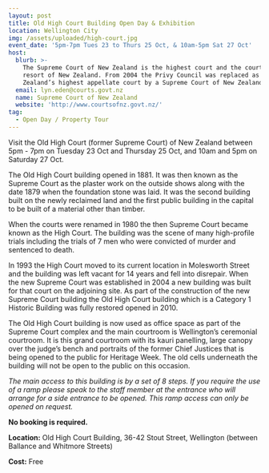 ```yaml
---
layout: post
title: Old High Court Building Open Day & Exhibition
location: Wellington City
img: /assets/uploaded/high-court.jpg
event_date: '5pm-7pm Tues 23 to Thurs 25 Oct, & 10am-5pm Sat 27 Oct'
host:
  blurb: >-
    The Supreme Court of New Zealand is the highest court and the court of last
    resort of New Zealand. From 2004 the Privy Council was replaced as New
    Zealand’s highest appellate court by a Supreme Court of New Zealand. 
  email: lyn.eden@courts.govt.nz
  name: Supreme Court of New Zealand
  website: 'http://www.courtsofnz.govt.nz/'
tag:
  - Open Day / Property Tour
---
```

Visit the Old High Court (former Supreme Court) of New Zealand between 5pm - 7pm on Tuesday 23 Oct and Thursday 25 Oct, and 10am and 5pm on Saturday 27 Oct. 

The Old High Court building opened in 1881. It was then known as the Supreme Court as the plaster work on the outside shows along with the date 1879 when the foundation stone was laid. It was the second building built on the newly reclaimed land and the first public building in the capital to be built of a material other than timber.

When the courts were renamed in 1980 the then Supreme Court became known as the High Court. The building was the scene of many high-profile trials including the trials of 7 men who were convicted of murder and sentenced to death.

In 1993 the High Court moved to its current location in Molesworth Street and the building was left vacant for 14 years and fell into disrepair. When the new Supreme Court was established in 2004 a new building was built for that court on the adjoining site. As part of the construction of the new Supreme Court building the Old High Court building which is a Category 1 Historic Building was fully restored opened in 2010.

The Old High Court building is now used as office space as part of the Supreme Court complex and the main courtroom is Wellington’s ceremonial courtroom. It is this grand courtroom with its kauri panelling, large canopy over the judge’s bench and portraits of the former Chief Justices that is being opened to the public for Heritage Week. The old cells underneath the building will not be open to the public on this occasion.

_The main access to this building is by a set of 8 steps. If you require the use of a ramp please speak to the staff member at the entrance who will arrange for a side entrance to be opened. This ramp access can only be opened on request._

**No booking is required.**

**Location:** Old High Court Building, 36-42 Stout Street, Wellington
 (between Ballance and Whitmore Streets)

**Cost:** Free
